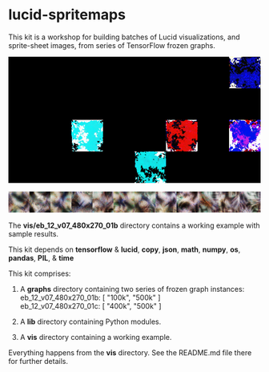 # lucid-spritemaps

This kit is a workshop for building batches of Lucid visualizations, and sprite-sheet images, from series of TensorFlow frozen graphs.

![l_0_t_1024](vis/eb_12_v07_480x270_01b/500k/spritemaps/l_0_t_256.png)

![l_23_t_1024](vis/eb_12_v07_480x270_01b/500k/spritemaps/l_23_t_256.png)


The **vis/eb_12_v07_480x270_01b** directory contains a working example with sample results. 


This kit depends on **tensorflow** & **lucid**, **copy**, **json**, **math**, **numpy**, **os**, **pandas**, **PIL**, & **time**


This kit comprises:

1. A **graphs** directory containing two series of frozen graph instances:<br>
    eb_12_v07_480x270_01b:  [ "100k", "500k" ]<br>
    eb_12_v07_480x270_01c:  [ "400k", "500k" ]
    
    
2. A **lib** directory containing Python modules.


3. A **vis** directory containing a working example.


Everything happens from the **vis** directory.
See the README.md file there for further details.



